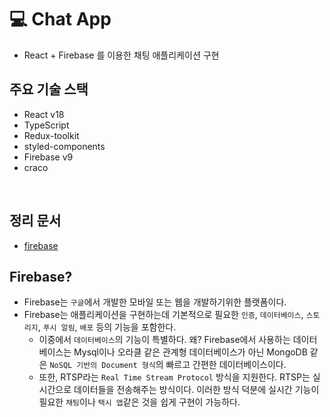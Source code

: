 # 💻 Chat App

- React + Firebase 를 이용한 채팅 애플리케이션 구현

## 주요 기술 스택

- React v18
- TypeScript
- Redux-toolkit
- styled-components
- Firebase v9
- craco

<br />

## 정리 문서

- [firebase](https://github.com/ssi02014/chat-app/blob/master/documents/firebase.md)

## Firebase?

- Firebase는 `구글`에서 개발한 모바일 또는 웹을 개발하기위한 플랫폼이다.
- Firebase는 애플리케이션을 구현하는데 기본적으로 필요한 `인증`, `데이터베이스`, `스토리지`, `푸시 알림`, `배포` 등의 기능을 포함한다.
  - 이중에서 `데이터베이스`의 기능이 특별하다. 왜? Firebase에서 사용하는 데이터베이스는 Mysql이나 오라클 같은 관계형 데이터베이스가 아닌 MongoDB 같은 `NoSQL 기반의 Document 형식`의 빠르고 간편한 데이터베이스이다.
  - 또한, RTSP라는 `Real Time Stream Protocol` 방식을 지원한다. RTSP는 실시간으로 데이터들을 전송해주는 방식이다. 이러한 방식 덕분에 실시간 기능이 필요한 `채팅`이나 `택시 앱`같은 것을 쉽게 구현이 가능하다.

<br />
